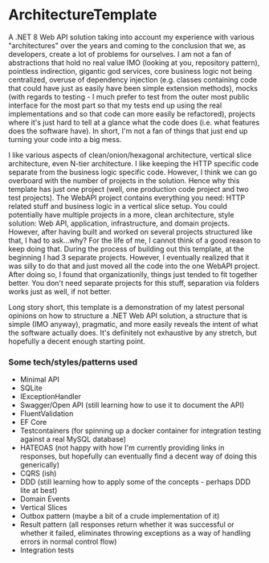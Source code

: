 # ArchitectureTemplate

A .NET 8 Web API solution taking into account my experience with various "architectures" over the years and coming to the conclusion that we, as developers, create a lot of problems for ourselves. I am not a fan of abstractions that hold no real value IMO (looking at you, repository pattern), pointless indirection, gigantic god services, core business logic not being centralized, overuse of dependency injection (e.g. classes containing code that could have just as easily have been simple extension methods), mocks (with regards to testing - I much prefer to test from the outer most public interface for the most part so that my tests end up using the real implementations and so that code can more easily be refactored), projects where it's just hard to tell at a glance what the code does (i.e. what features does the software have). In short, I'm not a fan of things that just end up turning your code into a big mess.

I like various aspects of clean/onion/hexagonal architecture, vertical slice architecture, even N-tier architecture. I like keeping the HTTP specific code separate from the business logic specific code. However, I think we can go overboard with the number of projects in the solution. Hence why this template has just one project (well, one production code project and two test projects). The WebAPI project contains everything you need: HTTP related stuff and business logic in a vertical slice setup. You could potentially have multiple projects in a more, clean architecture, style solution: Web API, application, infrastructure, and domain projects. However, after having built and worked on several projects structured like that, I had to ask...why? For the life of me, I cannot think of a good reason to keep doing that. During the process of building out this template, at the beginning I had 3 separate projects. However, I eventually realized that it was silly to do that and just moved all the code into the one WebAPI project. After doing so, I found that organizationlly, things just tended to fit together better. You don't need separate projects for this stuff, separation via folders works just as well, if not better. 

Long story short, this template is a demonstration of my latest personal opinions on how to structure a .NET Web API solution, a structure that is simple (IMO anyway), pragmatic, and more easily reveals the intent of what the software actually does. It's definitely not exhaustive by any stretch, but hopefully a decent enough starting point.

### Some tech/styles/patterns used

- Minimal API
- SQLite
- IExceptionHandler
- Swagger/Open API (still learning how to use it to document the API)
- FluentValidation
- EF Core
- Testcontainers (for spinning up a docker container for integration testing against a real MySQL database)
- HATEOAS (not happy with how I'm currently providing links in responses, but hopefully can eventually find a decent way of doing this generically)
- CQRS (ish)
- DDD (still learning how to apply some of the concepts - perhaps DDD lite at best)
- Domain Events
- Vertical Slices
- Outbox pattern (maybe a bit of a crude implementation of it)
- Result pattern (all responses return whether it was successful or whether it failed, eliminates throwing exceptions as a way of handling errors in normal control flow)
- Integration tests
